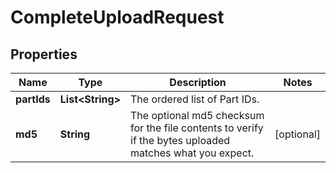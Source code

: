 

# CompleteUploadRequest


## Properties

| Name | Type | Description | Notes |
|------------ | ------------- | ------------- | -------------|
|**partIds** | **List&lt;String&gt;** | The ordered list of Part IDs.  |  |
|**md5** | **String** | The optional md5 checksum for the file contents to verify if the bytes uploaded matches what you expect.  |  [optional] |



